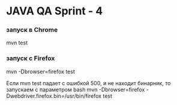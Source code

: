 # JAVA QA Sprint - 4

### запуск в Chrome

mvn test


### запуск с Firefox

mvn -Dbrowser=firefox test

Если mvn test падает с ошибкой 500, и не находит бинарник, то запускаем с параметром
bash
mvn -Dbrowser=firefox -Dwebdriver.firefox.bin=/usr/bin/firefox test
